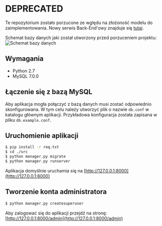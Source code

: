 # DEPRECATED

Te repozytorium zostało porzucone ze wględu na złożoność modelu do zaimplementowania.
Nowy serwis Back-End'owy znajduje się [tutaj](https://github.com/inzadrianbury/back-end).

Schemat bazy danych jaki został utworzony przed porzuceniem projektu:
![Schemat bazy danych](https://raw.githubusercontent.com/inzadrianbury/back-end-deprecated/master/schemat.png "Utworzony schemat bazy danych")

## Wymagania
* Python 2.7
* MySQL 7.0.0 

## Łączenie się z bazą MySQL
Aby aplikacja mogła połączyć z bazą danych musi zostać odpowiednio skonfigurowana.
W tym celu należy utworzyć plik o nazwie `db.conf` w katalogu głównym aplikacji.
Przykładowa konfiguracja została zapisana w pliku `db.example.conf`.

## Uruchomienie aplikacji
```bash
$ pip install -r req.txt
$ cd ./src
$ python manager.py migrate
$ python manager.py runserver
```
Aplikacja domyślnie uruchamia się na [http://127.0.0.1:8000](http://127.0.0.1:8000)

## Tworzenie konta administratora
```bash
$ python manager.py createsuperuser
```
Aby zalogować się do aplikacji przejdź na stronę: [http://127.0.0.1:8000/admin](http://127.0.0.1:8000/admin)
